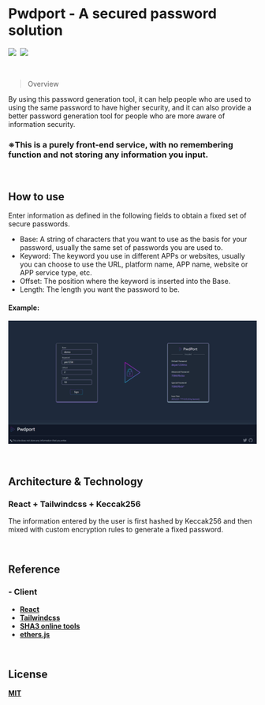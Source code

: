 # Pwdport - A secured password solution

<a href="./README.md"><img src="https://img.shields.io/badge/Language-English-9cf?style=for-the-badge" /></a> &nbsp;<a href="./README_CN.md"><img src="https://img.shields.io/badge/Language-%E7%B9%81%E9%AB%94%E4%B8%AD%E6%96%87-9cf?style=for-the-badge" /></a>

<br />

> Overview

By using this password generation tool, it can help people who are used to using the same password to have higher security, and it can also provide a better password generation tool for people who are more aware of information security.

### ※This is a purely front-end service, with no remembering function and not storing any information you input.

<br />

## How to use

Enter information as defined in the following fields to obtain a fixed set of secure passwords.

- Base: A string of characters that you want to use as the basis for your password, usually the same set of passwords you are used to.
- Keyword: The keyword you use in different APPs or websites, usually you can choose to use the URL, platform name, APP name, website or APP service type, etc.
- Offset: The position where the keyword is inserted into the Base.
- Length: The length you want the password to be.

#### Example:

![demo](./img/demo.png)

<br />

## Architecture & Technology

### React + Tailwindcss + Keccak256

The information entered by the user is first hashed by Keccak256 and then mixed with custom encryption rules to generate a fixed password.

<br />

## Reference

### - Client

- [**React**](https://reactjs.org/)
- [**Tailwindcss**](https://tailwindcss.com/docs/installation)
- [**SHA3 online tools**](https://github.com/emn178/js-sha3)
- [**ethers.js**](https://docs.ethers.org/v5/api/utils/hashing/)

<br />

## License

[**MIT**](./LICENSE.md)
